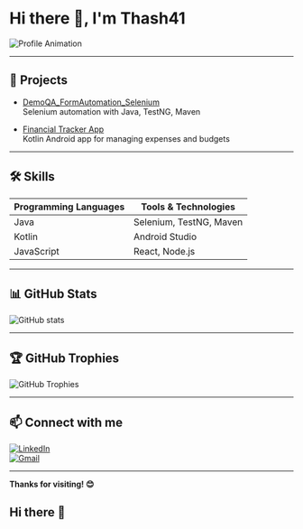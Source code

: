 # Hi there 👋, I'm Thash41

![Profile Animation](https://media.giphy.com/media/L05HgB2h6qICDs5Sms/giphy.gif)

---

## 🚀 Projects

- [DemoQA_FormAutomation_Selenium](https://github.com/thash41/DemoQA_FormAutomation_Selenium)  
  Selenium automation with Java, TestNG, Maven

- [Financial Tracker App](https://github.com/thash41/financial-tracker)  
  Kotlin Android app for managing expenses and budgets

---

## 🛠️ Skills

| Programming Languages | Tools & Technologies         |
|-----------------------|-----------------------------|
| Java                  | Selenium, TestNG, Maven     |
| Kotlin                | Android Studio              |
| JavaScript            | React, Node.js              |

---

## 📊 GitHub Stats

![GitHub stats](https://github-readme-stats.vercel.app/api?username=thash41&show_icons=true&theme=radical)

---

## 🏆 GitHub Trophies

![GitHub Trophies](https://github-profile-trophy.vercel.app/?username=thash41&theme=radical)

---

## 📫 Connect with me

[![LinkedIn](https://img.shields.io/badge/LinkedIn-0A66C2?style=for-the-badge&logo=linkedin&logoColor=white)](https://www.linkedin.com/in/thash41)  
[![Gmail](https://img.shields.io/badge/Gmail-D14836?style=for-the-badge&logo=gmail&logoColor=white)](mailto:your-email@example.com)

---

**Thanks for visiting! 😊**
## Hi there 👋

<!--
**thash41/thash41** is a ✨ _special_ ✨ repository because its `README.md` (this file) appears on your GitHub profile.

Here are some ideas to get you started:

- 🔭 I’m currently working on ...
- 🌱 I’m currently learning ...
- 👯 I’m looking to collaborate on ...
- 🤔 I’m looking for help with ...
- 💬 Ask me about ...
- 📫 How to reach me: ...
- 😄 Pronouns: ...
- ⚡ Fun fact: ...
-->
